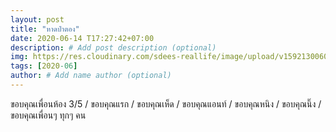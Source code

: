 ```yaml
---
layout: post
title: "หาดป่าตอง"
date: 2020-06-14 T17:27:42+07:00
description: # Add post description (optional)
img: https://res.cloudinary.com/sdees-reallife/image/upload/v1592130060/1592023462367.jpg # Add image post (optional)
tags: [2020-06]
author: # Add name author (optional)
---
```

ขอบคุณเพื่อนห้อง 3/5 / ขอบคุณแรก / ขอบคุณเห็ด / ขอบคุณแอนท์ / ขอบคุณหนิง / ขอบคุณนิ๊ง / ขอบคุณเพื่อนๆ ทุกๆ คน

<i class="fa fa-child" style="color:plum"></i>
